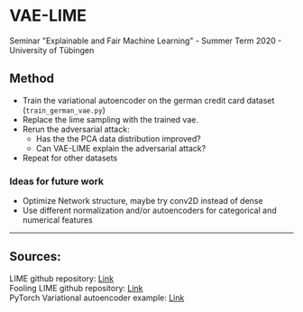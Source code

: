 # VAE-LIME
Seminar "Explainable and Fair Machine Learning" - Summer Term 2020 - University of Tübingen  

## Method
* Train the variational autoencoder on the german credit card dataset (``train_german_vae.py``)
* Replace the lime sampling with the trained vae.
* Rerun the adversarial attack:
    * Has the the PCA data distribution improved? 
    * Can VAE-LIME explain the adversarial attack?
* Repeat for other datasets

### Ideas for future work
* Optimize Network structure, maybe try conv2D instead of dense
* Use different normalization and/or autoencoders for categorical and numerical features
---
## Sources:  
LIME github repository: [Link](https://github.com/marcotcr/lime)  
Fooling LIME github repository: [Link](https://github.com/dylan-slack/Fooling-LIME-SHAP)  
PyTorch Variational autoencoder example: [Link](https://github.com/pytorch/examples/tree/master/vae)  

